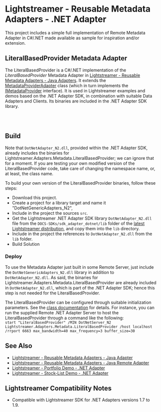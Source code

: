 # Lightstreamer - Reusable Metadata Adapters - .NET Adapter

<!-- START DESCRIPTION lightstreamer-example-reusablemetadata-adapter-dotnet -->

This project includes a simple full implementation of Remote Metadata Adapter in C#/.NET made available as sample for inspiration and/or extension.

## LiteralBasedProvider Metadata Adapter

The LiteralBasedProvider is a C#/.NET implementation of the *LiteralBasedProvider* Metadata Adapter in [Lightstreamer - Reusable Metadata Adapters - Java Adapters](https://github.com/Lightstreamer/Lightstreamer-example-ReusableMetadata-adapter-java).
It extends the [MetadataProviderAdapter](http://www.lightstreamer.com/docs/adapter_dotnet_api/Lightstreamer_Interfaces_Metadata_MetadataProviderAdapter.html) class (which in turn implements the [IMetadataProvider](http://www.lightstreamer.com/docs/adapter_dotnet_api/Lightstreamer_Interfaces_Metadata_IMetadataProvider.html) interface).
It is used in Lightstreamer examples and demos based on the .NET Adapter SDK, in combination with suitable Data Adapters and Clients.
Its binaries are included in the .NET Adapter SDK library.

<!-- END DESCRIPTION lightstreamer-example-reusablemetadata-adapter-java -->
<br>
<br>

## Build

Note that `DotNetAdapter_N2.dll`, provided within the .NET Adapter SDK, already includes the binaries for Lightstreamer.Adapters.Metadata.LiteralBasedProvider; we can ignore that for a moment.
If you are testing your own modified version of the LiteralBasedProvider code, take care of changing the namespace name, or, at least, the class name.

To build your own version of the LiteralBasedProvider binaries, follow these steps:
* Download this project.
* Create a project for a library target and name it "DotNetGenericAdapters_N2",
* Include in the project the sources `src`.
* Get the Lightstreamer .NET Adapter SDK library `DotNetAdapter_N2.dll` file from the `DOCS-SDKs/sdk_adapter_dotnet/lib` folder of the [latest Lightstreamer distribution](http://download.lightstreamer.com/#current), and copy them into the `lib` directory.
* Include in the project the references to `DotNetAdapter_N2.dll` from the `lib` folder.
* Build Solution

### Deploy

To use the Metadata Adapter just built in some Remote Server, just include the `DotNetGenericAdapters_N2.dll` library in addition to `DotNetAdapter_N2.dll`.
As said, the binaries for Lightstreamer.Adapters.Metadata.LiteralBasedProvider are already included in `DotNetAdapter_N2.dll`, which is part of the .NET Adapter SDK; hence this step is not needed for the LiteralBasedProvider.

The LiteralBasedProvider can be configured through suitable initialization parameters. See the [class documentation](http://www.lightstreamer.com/docs/adapter_dotnet_api/Lightstreamer_Adapters_Metadata_LiteralBasedProvider.html) for details.
For instance, you can run the supplied Remote .NET Adapter Server to host the LiteralBasedProvider through a command like the following:<br/>
`start "LiteralBasedProvider" /MIN DotNetServer_N2 Lightstreamer.Adapters.Metadata.LiteralBasedProvider /host localhost /rrport 6663 max_bandwidth=40 max_frequency=3 buffer_size=30`<br/>

## See Also
<!-- START RELATED_ENTRIES -->

* [Lightstreamer - Reusable Metadata Adapters - Java Adapter](https://github.com/Lightstreamer/Lightstreamer-example-ReusableMetadata-adapter-java)
* [Lightstreamer - Reusable Metadata Adapters - Java Remote Adapter](https://github.com/Lightstreamer/Lightstreamer-example-ReusableMetadata-adapter-java-remote)
* [Lightstreamer - Portfolio Demo - .NET Adapter](https://github.com/Lightstreamer/Lightstreamer-example-Portfolio-adapter-dotnet)
* [Lightstreamer - Stock-List Demo - .NET Adapter](https://github.com/Lightstreamer/Lightstreamer-example-Stocklist-adapter-dotnet)

<!-- END RELATED_ENTRIES -->

## Lightstreamer Compatibility Notes

* Compatible with Lightstreamer SDK for .NET Adapters versions 1.7 to 1.9.
